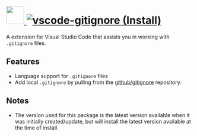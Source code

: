 # [<img src="https://cdn.rawgit.com/AdmiringWorm/chocolatey-packages/40a94c95d7c52c848cb37036607e635e2fd203a9/icons/vscode-gitignore.png" height="48" width="48" /> ![vscode-gitignore (Install)](https://img.shields.io/chocolatey/v/vscode-gitignore.svg?label=vscode-gitignore%20(Install)&style=for-the-badge)](https://chocolatey.org/packages/vscode-gitignore)

A extension for Visual Studio Code that assists you in working with `.gitignore` files.

## Features

- Language support for `.gitignore` files
- Add local `.gitignore` by pulling from the [github/gitignore](https://github.com/github/gitignore) repository.

## Notes

- The version used for this package is the latest version available when it was initially created/update, but will install the latest version available at the time of install.
